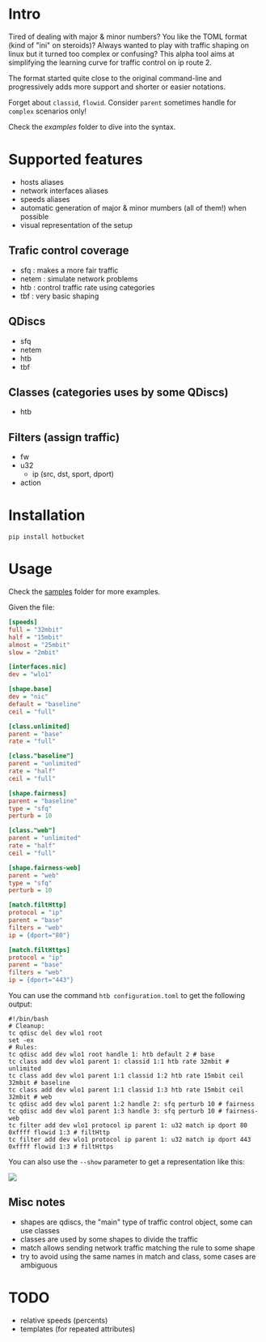 # Intro

Tired of dealing with major & minor numbers? You like the TOML format (kind of "ini" on steroids)?
Always wanted to play with traffic shaping on linux but it turned too complex or confusing?
This alpha tool aims at simplifying the learning curve for traffic control on ip route 2.

The format started quite close to the original command-line and progressively adds more support and shorter or easier notations.

Forget about `classid`, `flowid`.
Consider `parent` sometimes handle for `complex` scenarios only!

Check the *examples* folder to dive into the syntax.

# Supported features

- hosts aliases
- network interfaces aliases
- speeds aliases
- automatic generation of major & minor mumbers (all of them!) when possible
- visual representation of the setup

## Trafic control coverage

- sfq : makes a more fair traffic
- netem : simulate network problems
- htb : control traffic rate using categories
- tbf : very basic shaping

## QDiscs

- sfq
- netem
- htb
- tbf

## Classes (categories uses by some QDiscs)

- htb

## Filters (assign traffic)

- fw
- u32
  - ip (src, dst, sport, dport)
- action

# Installation

    pip install hotbucket

# Usage

Check the [samples](http://) folder for more examples.

Given the file:

```ini
[speeds]
full = "32mbit"
half = "15mbit"
almost = "25mbit"
slow = "2mbit"

[interfaces.nic]
dev = "wlo1"

[shape.base]
dev = "nic"
default = "baseline"
ceil = "full"

[class.unlimited]
parent = "base"
rate = "full"

[class."baseline"]
parent = "unlimited"
rate = "half"
ceil = "full"

[shape.fairness]
parent = "baseline"
type = "sfq"
perturb = 10

[class."web"]
parent = "unlimited"
rate = "half"
ceil = "full"

[shape.fairness-web]
parent = "web"
type = "sfq"
perturb = 10

[match.filtHttp]
protocol = "ip"
parent = "base"
filters = "web"
ip = {dport="80"}

[match.filtHttps]
protocol = "ip"
parent = "base"
filters = "web"
ip = {dport="443"}
```

You can use the command `htb configuration.toml` to get the following output:

    #!/bin/bash
    # Cleanup:
    tc qdisc del dev wlo1 root
    set -ex
    # Rules:
    tc qdisc add dev wlo1 root handle 1: htb default 2 # base
    tc class add dev wlo1 parent 1: classid 1:1 htb rate 32mbit # unlimited
    tc class add dev wlo1 parent 1:1 classid 1:2 htb rate 15mbit ceil 32mbit # baseline
    tc class add dev wlo1 parent 1:1 classid 1:3 htb rate 15mbit ceil 32mbit # web
    tc qdisc add dev wlo1 parent 1:2 handle 2: sfq perturb 10 # fairness
    tc qdisc add dev wlo1 parent 1:3 handle 3: sfq perturb 10 # fairness-web
    tc filter add dev wlo1 protocol ip parent 1: u32 match ip dport 80 0xffff flowid 1:3 # filtHttp
    tc filter add dev wlo1 protocol ip parent 1: u32 match ip dport 443 0xffff flowid 1:3 # filtHttps


You can also use the `--show` parameter to get a representation like this:

![](http://)

## Misc notes

- shapes are qdiscs, the "main" type of traffic control object, some can use classes
- classes are used by some shapes to divide the traffic
- match allows sending network traffic matching the rule to some shape
- try to avoid using the same names in match and class, some cases are ambiguous

# TODO

- relative speeds (percents)
- templates (for repeated attributes)

